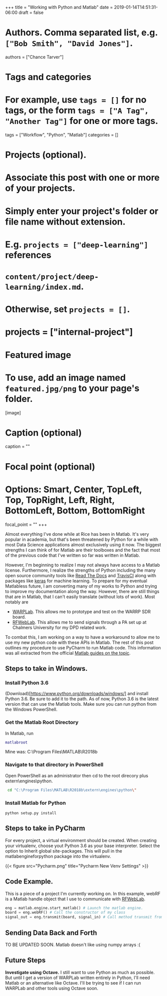 +++
title = "Working with Python and Matlab"
date = 2019-01-14T14:51:31-06:00
draft = false

# Authors. Comma separated list, e.g. `["Bob Smith", "David Jones"]`.
authors = ["Chance Tarver"]

# Tags and categories
# For example, use `tags = []` for no tags, or the form `tags = ["A Tag", "Another Tag"]` for one or more tags.
tags = ["Workflow", "Python", "Matlab"]
categories = []

# Projects (optional).
#   Associate this post with one or more of your projects.
#   Simply enter your project's folder or file name without extension.
#   E.g. `projects = ["deep-learning"]` references 
#   `content/project/deep-learning/index.md`.
#   Otherwise, set `projects = []`.
# projects = ["internal-project"]

# Featured image
# To use, add an image named `featured.jpg/png` to your page's folder. 
[image]
  # Caption (optional)
  caption = ""

  # Focal point (optional)
  # Options: Smart, Center, TopLeft, Top, TopRight, Left, Right, BottomLeft, Bottom, BottomRight
  focal_point = ""
+++

Almost everything I've done while at Rice has been in Matlab. It's very popular in academia, but that's been threatened by Python for a while with most Data Science applications almost exclusively using it now. The biggest strengths I can think of for Matlab are their toolboxes and the fact that most of the previous code that I've written so far was written in Matlab. 

However, I'm beginning to realize I may not always have access to a Matlab license. Furthermore, I realize the strengths of Python including the many open source community tools like [Read The Docs](https://readthedocs.org/) and [TravisCI](https://travis-ci.org/) along with packages like [keras](https://keras.io/) for machine learning. To prepare for my eventual Matlabless future, I am converting many of my works to Python and trying to improve my documentation along the way. However, there are still things that are in Matlab, that I can't easily translate (without lots of work).  Most notably are 
 * [WARPLab](http://warpproject.org/trac/wiki/WARPLab). This allows me to prototype and test on the WARRP SDR board.
 * [RFWebLab](http://dpdcompetition.com/rfweblab/about/). This allows me to send signals through a PA set up at Chalmers University for my DPD related work. 
 
 To combat this, I am working on a way to have a workaround to allow me to use my new python code with these APIs in Matlab. The rest of this post outlines my procedure to use PyCharm to run Matlab code. This information was all extracted from the official [Matlab guides on the topic](https://www.mathworks.com/help/matlab/matlab_external/install-the-matlab-engine-for-python.html).
 
 
## Steps to take in Windows.
### Install Python 3.6
(Download)[https://www.python.org/downloads/windows/] and install Python 3.6. Be sure to add it to the path. As of now, Python 3.6 is the latest version that can use the Matlab tools.  Make sure you can run python from the Windows PowerShell.

### Get the Matlab Root Directory
In Matlab, run
```matlab
matlabroot
```
Mine was: C:\Program Files\MATLAB\R2018b
### Navigate to that directory in PowerShell
Open PowerShell as an administrator then cd to the root direcory plus extern\engines\python. 
```bash
 cd "C:\Program Files\MATLAB\R2018b\extern\engines\python\"
 ```
### Install Matlab for Python
```
python setup.py install
```

## Steps to take in PyCharm
For every project, a virtual environment should be created. When creating your virtualenv, choose yout Python 3.6 as your base interpreter. Select the option to Inherit global site-packages. This will pull in the matlabengineforpython package into the virtualenv.

{{< figure src="Pycharm.png" title="Pycharm New Venv Settings" >}}

## Code Example. 
This is a piece of a project I'm currently working on. In this example, webRF is a Matlab handle object that I use to communicate with [RFWebLab](http://dpdcompetition.com/rfweblab/about/).

```python
eng = matlab.engine.start_matlab() # Launch the matlab engine.
board = eng.webRF() # Call the constructor of my class
signal_out = eng.transmit(board, signal_in) # Call method transmit from class webRF. 
 ``` 
 
## Sending Data Back and Forth
TO BE UPDATED SOON. Matlab doesn't like using numpy arrays :(
 
## Future Steps
**Investigate using Octave.** I still want to use Python as much as possible. But until I get a version of WARPLab written entirely in Python, I'll need Matlab or an alternative like Octave. I'll be trying to see if I can run WARPLab and other tools using Octave soon.
